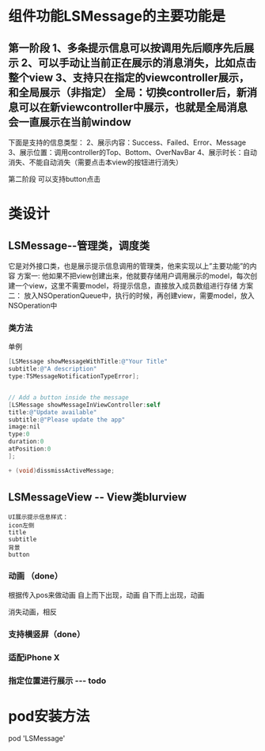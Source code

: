 # 组件功能LSMessage的主要功能是
第一阶段
1、多条提示信息可以按调用先后顺序先后展示
2、可以手动让当前正在展示的消息消失，比如点击整个view
3、支持只在指定的viewcontroller展示，和全局展示（非指定）
全局：切换controller后，新消息可以在新viewcontroller中展示，也就是全局消息会一直展示在当前window
----
下面是支持的信息类型：
2、展示内容：Success、Failed、Error、Message
3、展示位置：调用controller的Top、Bottom、OverNavBar
4、展示时长：自动消失、不能自动消失（需要点击本view的按钮进行消失）



第二阶段
可以支持button点击


# 类设计

## LSMessage--管理类，调度类
它是对外接口类，也是展示提示信息调用的管理类，他来实现以上”主要功能”的内容
方案一:
他如果不把view创建出来，他就要存储用户调用展示的model，每次创建一个view，这里不需要model，将提示信息，直接放入成员数组进行存储
方案二：
放入NSOperationQueue中，执行的时候，再创建view，需要model，放入NSOperation中



### 类方法
单例

```objective-c
[LSMessage showMessageWithTitle:@"Your Title"
subtitle:@"A description"
type:TSMessageNotificationTypeError];


// Add a button inside the message
[LSMessage showMessageInViewController:self
title:@"Update available"
subtitle:@"Please update the app"
image:nil
type:0
duration:0
atPosition:0
];

+ (void)dissmissActiveMessage;
```


## LSMessageView -- View类blurview
```o
UI展示提示信息样式：
icon左侧
title
subtitle
背景
button
```
### 动画 （done）
根据传入pos来做动画
自上而下出现，动画
自下而上出现，动画

消失动画，相反

### 支持横竖屏（done）
### 适配iPhone X
### 指定位置进行展示 --- todo

#   pod安装方法
pod 'LSMessage'
